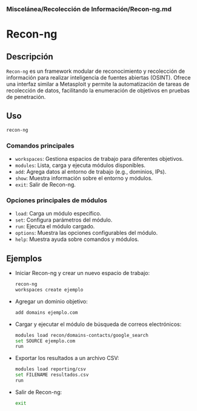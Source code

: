 ### **Miscelánea/Recolección de Información/Recon-ng.md**

# Recon-ng

## Descripción

`Recon-ng` es un framework modular de reconocimiento y recolección de información para realizar inteligencia de fuentes abiertas (OSINT). Ofrece una interfaz similar a Metasploit y permite la automatización de tareas de recolección de datos, facilitando la enumeración de objetivos en pruebas de penetración.

## Uso

```bash
recon-ng
```

### Comandos principales

- `workspaces`: Gestiona espacios de trabajo para diferentes objetivos.
- `modules`: Lista, carga y ejecuta módulos disponibles.
- `add`: Agrega datos al entorno de trabajo (e.g., dominios, IPs).
- `show`: Muestra información sobre el entorno y módulos.
- `exit`: Salir de Recon-ng.

### Opciones principales de módulos

- `load`: Carga un módulo específico.
- `set`: Configura parámetros del módulo.
- `run`: Ejecuta el módulo cargado.
- `options`: Muestra las opciones configurables del módulo.
- `help`: Muestra ayuda sobre comandos y módulos.

## Ejemplos

- Iniciar Recon-ng y crear un nuevo espacio de trabajo:
  
  ```bash
  recon-ng
  workspaces create ejemplo
  ```

- Agregar un dominio objetivo:
  
  ```bash
  add domains ejemplo.com
  ```

- Cargar y ejecutar el módulo de búsqueda de correos electrónicos:
  
  ```bash
  modules load recon/domains-contacts/google_search
  set SOURCE ejemplo.com
  run
  ```

- Exportar los resultados a un archivo CSV:
  
  ```bash
  modules load reporting/csv
  set FILENAME resultados.csv
  run
  ```

- Salir de Recon-ng:
  
  ```bash
  exit
  ```

